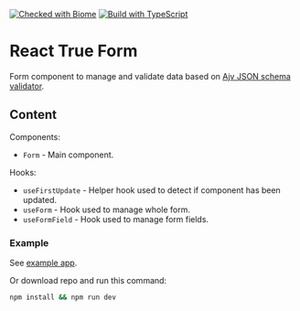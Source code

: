[![Checked with Biome](https://img.shields.io/badge/Checked_with-Biome-60a5fa?style=flat&logo=biome)](https://biomejs.dev)
[![Build with TypeScript](https://img.shields.io/badge/Build%20with%20-%20TypeScript%20-%20%233178c6?logo=typescript)
](https://www.typescriptlang.org/)

# React True Form

Form component to manage and validate data based on [Ajv JSON schema validator](https://ajv.js.org/).

## Content

Components:

- `Form` - Main component.

Hooks:

- `useFirstUpdate` - Helper hook used to detect if component has been updated.
- `useForm` - Hook used to manage whole form.
- `useFormField` - Hook used to manage form fields.

### Example

See [example app](example/App.tsx).

Or download repo and run this command:

```bash
npm install && npm run dev
```
